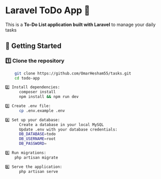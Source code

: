 # Laravel ToDo App 📝

This is a **To-Do List application built with Laravel** to manage your daily tasks 

## 🚀 Getting Started

### 1️⃣ Clone the repository

```bash
    git clone https://github.com/OmarHesham55/tasks.git
    cd todo-app

2️⃣ Install dependencies:
      composer install
      npm install && npm run dev

3️⃣ Create .env file:
      cp .env.example .env

4️⃣ Set up your database:
      Create a database in your local MySQL
      Update .env with your database credentials:
      DB_DATABASE=todo
      DB_USERNAME=root
      DB_PASSWORD=

5️⃣ Run migrations:
    php artisan migrate

6️⃣ Serve the application:
      php artisan serve



